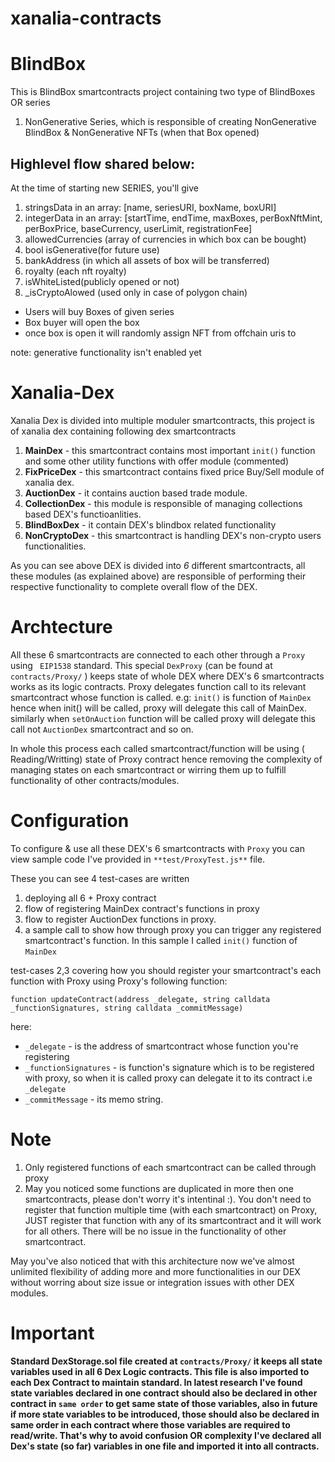 # xanalia-contracts

# BlindBox
This is BlindBox smartcontracts project containing two type of BlindBoxes OR series
1. NonGenerative Series, which is responsible of creating NonGenerative BlindBox & NonGenerative NFTs (when that Box opened)
## Highlevel flow shared below:
At the time of starting new SERIES, you'll give
1. stringsData in an array: [name, seriesURI, boxName, boxURI]
2. integerData in an array: [startTime, endTime, maxBoxes, perBoxNftMint, perBoxPrice, baseCurrency, userLimit, registrationFee]
3. allowedCurrencies (array of currencies in which box can be bought)
4. bool isGenerative(for future use)
5. bankAddress (in which all assets of box will be transferred)
6. royalty (each nft royalty)
7. isWhiteListed(publicly opened or not)
8. _isCryptoAlowed (used only in case of polygon chain)

- Users will buy Boxes of given series
- Box buyer will open the box
- once box is open it will randomly assign NFT from offchain uris to 

note: 
generative functionality isn't enabled yet 
# Xanalia-Dex
Xanalia Dex is divided into multiple moduler smartcontracts, this project is of xanalia dex containing following dex smartcontracts 
1. **MainDex** - this smartcontract contains most important `init()` function and some other utility functions with offer module (commented)
2. **FixPriceDex** - this smartcontract contains fixed price Buy/Sell module of xanalia dex.
3. **AuctionDex** - it contains auction based trade module.
4. **CollectionDex** - this module is responsible of managing collections based DEX's functioanlities.
5. **BlindBoxDex** - it contain DEX's blindbox related functionality
6. **NonCryptoDex** - this smartcontract is handling DEX's non-crypto users functionalities.

As you can see above DEX is divided into *6* different smartcontracts, all these modules (as explained above) are responsible of performing their respective functionality to complete overall flow of the DEX.

# Archtecture
All these 6 smartcontracts are connected to each other through a `Proxy` using ` EIP1538` standard. This special `DexProxy` (can be found at ```contracts/Proxy/``` ) keeps state of whole DEX where DEX's 6 smartcontracts works as its logic contracts. Proxy delegates function call to its relevant smartcontract whose function is called.
e.g: `init()` is function of ```MainDex``` hence when init() will be called, proxy will delegate this call of MainDex. similarly when `setOnAuction` function will be called proxy will delegate this call not ```AuctionDex``` smartcontract and so on.

In whole this process each called smartcontract/function will be using ( Reading/Writting) state of Proxy contract hence removing the complexity of managing states on each smartcontract or wirring them up to fulfill functionality of other contracts/modules.

# Configuration
To configure & use all these DEX's 6 smartcontracts with `Proxy` you can view sample code I've provided in `**test/ProxyTest.js**` file.

These you can see 4 test-cases are written
1. deploying all 6 + Proxy contract
2. flow of registering MainDex contract's functions in proxy
3. flow to register AuctionDex functions in proxy.
4. a sample call to show how through proxy you can trigger any registered smartcontract's function. In this sample I called `init()` function of ```MainDex```

test-cases 2,3 covering how you should register your smartcontract's each function with Proxy using Proxy's following function:
```code
function updateContract(address _delegate, string calldata _functionSignatures, string calldata _commitMessage)
```
here: 
- `_delegate` - is the address of smartcontract whose function you're registering
- `_functionSignatures` - is function's signature which is to be registered with proxy, so when it is called proxy can delegate it to its contract i.e `_delegate`
- `_commitMessage` - its memo string.


# Note
1. Only registered functions of each smartcontract can be called through proxy
2. May you noticed some functions are duplicated in more then one smartcontracts, please don't worry it's intentinal :). You don't need to register that function multiple time (with each smartcontract) on Proxy, JUST register that function with any of its smartcontract and it will work for all others. There will be no issue in the functionality of other smartcontract.

May you've also noticed that with this architecture now we've almost unlimited flexibility of adding more and more functionalities in our DEX without worring about size issue or integration issues with other DEX modules.

# Important

**Standard DexStorage.sol file created at ``contracts/Proxy/`` it keeps all state variables used in all 6 Dex Logic contracts. This file is also imported to each Dex Contract to maintain standard. In latest research I've found state variables declared in one contract should also be declared in other contract in `same order` to get same state of those variables, also in future if more state variables to be introduced, those should also be declared in same order in each contract where those variables are required to read/write. That's why to avoid confusion OR complexity I've declared all Dex's state (so far) variables in one file and imported it into all contracts.**
